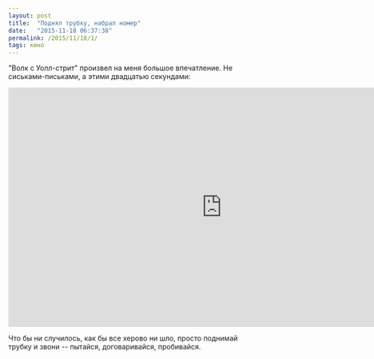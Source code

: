 ```yaml
---
layout: post
title:  "Поднял трубку, набрал номер"
date:   "2015-11-18 06:37:38"
permalink: /2015/11/18/1/
tags: кино
---
```

"Волк с Уолл-стрит" произвел на меня большое впечатление. Не
сиськами-письками, а этими двадцатью секундами:

<iframe width="854" height="480"
src="https://www.youtube.com/embed/rDmH2C3Zppw" frameborder="0"
allowfullscreen></iframe>

Что бы ни случилось, как бы все херово ни шло, просто поднимай трубку
и звони -- пытайся, договаривайся, пробивайся.
